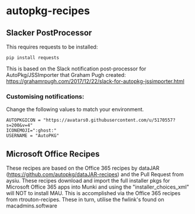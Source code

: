 # autopkg-recipes

## Slacker PostProcessor

This requires requests to be installed:
```
pip install requests
```
This is based on the Slack notification post-processor for AutoPkg/JSSImporter that Graham Pugh created:
https://grahamrpugh.com/2017/12/22/slack-for-autopkg-jssimporter.html

### Customising notifications:
Change the following values to match your environment.
```
AUTOPKGICON = "https://avatars0.githubusercontent.com/u/5170557?s=200&v=4"
ICONEMOJI=":ghost:"
USERNAME = "AutoPKG"
```
## Microsoft Office Recipes
These recipes are based on the Office 365 recipes by dataJAR (https://github.com/autopkg/dataJAR-recipes) and the Pull Request from aysiu.
These recipes download and import the full installer pkgs for Microsoft Office 365 apps into Munki and using the "installer_choices_xml" will NOT to install MAU.
This is accomplished via the Office 365 recipes from rtrouton-recipes.
These in turn, utilise the fwlink's found on macadmins.software
